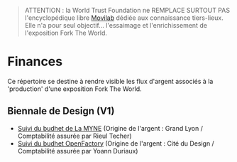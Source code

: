 > ATTENTION : la World Trust Foundation ne REMPLACE SURTOUT PAS l'encyclopédique libre [Movilab](http://movilab.org/index.php?title=Accueil) dédiée aux connaissance tiers-lieux. Elle n'a pour seul objectif... l'essaimage et l'enrichissement de l'exposition Fork The World.

# Finances

Ce répertoire se destine à rendre visible les flux d'argent associés à la 'production' d'une exposition Fork The World. 

## Biennale de Design (V1)

* [Suivi du budhet de La MYNE](https://docs.google.com/spreadsheets/d/18u3GMh0ZNI-DbmT2pttwze3S-QyoZftnj_OPwKfUjFw/edit?ts=58ea54f8#gid=0) (Origine de l'argent : Grand Lyon / Comptabilité assurée par Rieul Techer)
* [Suivi du budhet OpenFactory](https://docs.google.com/spreadsheets/d/1Qwwv2MbcGcQ-PkqxZ3oz2dXWEv0CAM88Z69o6-tQ6Eo/edit#gid=2106351440) (Origine de l'argent : Cité du Design / Comptabilité assurée par Yoann Duriaux)
